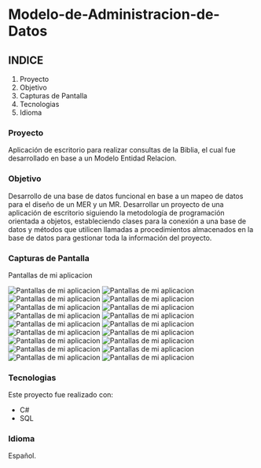 # Modelo-de-Administracion-de-Datos

## INDICE

1. Proyecto
2. Objetivo
3. Capturas de Pantalla
4. Tecnologias 
5. Idioma


### Proyecto

Aplicación de escritorio para realizar consultas de la Biblia, el cual fue desarrollado en base a un Modelo Entidad Relacion.

### Objetivo

Desarrollo de una base de datos funcional en base a un mapeo de datos para el diseño de un MER y un MR.
Desarrollar un proyecto de una aplicación de escritorio siguiendo la metodología de programación orientada a objetos, estableciendo clases para la conexión a una base de datos y métodos que utilicen llamadas a procedimientos almacenados en la base de datos para gestionar toda la información del proyecto. 

### Capturas de Pantalla


Pantallas de mi aplicacion 


![Pantallas de mi aplicacion](imagenes/InicioSesion.jpg)
![Pantallas de mi aplicacion](imagenes/Registro.jpg)
![Pantallas de mi aplicacion](imagenes/Home.jpg)
![Pantallas de mi aplicacion](imagenes/Consulta2.jpg)
![Pantallas de mi aplicacion](imagenes/Versiculo.jpg)
![Pantallas de mi aplicacion](imagenes/Zoom.jpg)
![Pantallas de mi aplicacion](imagenes/Zoom2.jpg)
![Pantallas de mi aplicacion](imagenes/Favoritos.jpg)
![Pantallas de mi aplicacion](imagenes/Favoritos2.jpg)
![Pantallas de mi aplicacion](imagenes/Fav3.jpg)
![Pantallas de mi aplicacion](imagenes/Favoritos4.jpg)
![Pantallas de mi aplicacion](imagenes/Buscar.jpg)
![Pantallas de mi aplicacion](imagenes/Historial.jpg)
![Pantallas de mi aplicacion](imagenes/Historial2.jpg)
![Pantallas de mi aplicacion](imagenes/Editar.jpg)
![Pantallas de mi aplicacion](imagenes/editar2.jpg)
![Pantallas de mi aplicacion](imagenes/eliminar.jpg)
![Pantallas de mi aplicacion](imagenes/eliminar2.jpg)

### Tecnologias
Este proyecto fue realizado con:
* C#
* SQL

### Idioma
Español.

